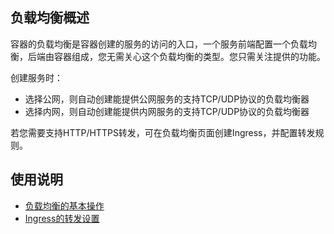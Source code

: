 ## 负载均衡概述
容器的负载均衡是容器创建的服务的访问的入口，一个服务前端配置一个负载均衡，后端由容器组成，您无需关心这个负载均衡的类型。您只需关注提供的功能。

创建服务时：

- 选择公网，则自动创建能提供公网服务的支持TCP/UDP协议的负载均衡器
- 选择内网，则自动创建能提供内网服务的支持TCP/UDP协议的负载均衡器

若您需要支持HTTP/HTTPS转发，可在负载均衡页面创建Ingress，并配置转发规则。

## 使用说明

- [负载均衡的基本操作](/document/product/457/9109)
- [Ingress的转发设置](/document/product/457/9111)